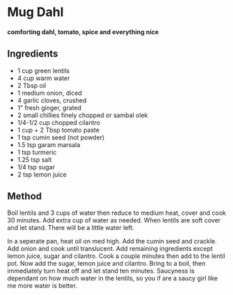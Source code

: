 # Mug Dahl

#### comforting dahl, tomato, spice and everything nice

## Ingredients

* 1 cup green lentils
* 4 cup warm water
* 2 Tbsp oil 
* 1 medium onion, diced
* 4 garlic cloves, crushed
* 1" fresh ginger, grated
* 2 small chillies finely chopped or sambal olek 
* 1/4-1/2 cup chopped cilantro
* 1 cup + 2 Tbsp tomato paste
* 1 tsp cumin seed (not powder)
* 1.5 tsp garam marsala 
* 1 tsp turmeric
* 1.25 tsp salt
* 1/4 tsp sugar
* 2 tsp lemon juice

## Method

Boil lentils and 3 cups of water then reduce to medium heat, cover and cook 30 minutes.
Add extra cup of water as needed. 
When lentils are soft cover and let stand. There will be a little water left.

In a seperate pan, heat oil on med high. Add the cumin seed and crackle.
Add onion and cook until translucent. 
Add remaining ingredients except lemon juice, sugar and cilantro.
Cook a couple minutes then add to the lentil pot.
Now add the sugar, lemon juice and cilantro. Bring to a boil, then immediately turn heat off and let stand ten minutes.
Saucyness is dependant on how much water in the lentils, so you if are a saucy girl like me more water is better.

